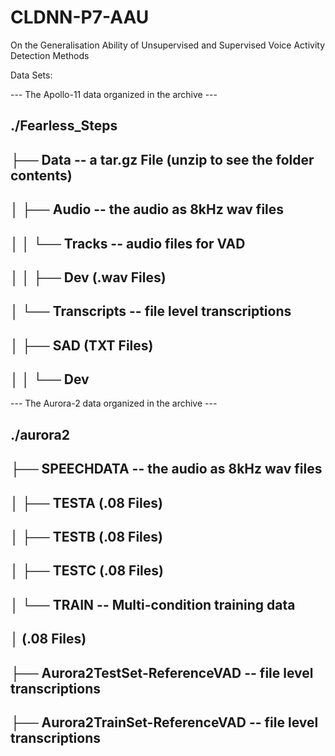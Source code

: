 # CLDNN-P7-AAU
On the Generalisation Ability of Unsupervised and Supervised Voice Activity Detection Methods

Data Sets:

--- The Apollo-11 data organized in the archive ---
##
## ./Fearless_Steps
## ├── Data 			  -- a tar.gz File (unzip to see the folder contents)
## │   ├── Audio                  -- the audio as 8kHz wav files
## │   │   └── Tracks             -- audio files for VAD
## │   │       ├── Dev		     (.wav Files)
## │   └── Transcripts            -- file level transcriptions
## │       ├── SAD                   (TXT Files)
## │       │   └── Dev



--- The Aurora-2 data organized in the archive ---
##
## ./aurora2
## ├── SPEECHDATA                    -- the audio as 8kHz wav files
## │   ├── TESTA                        (.08 Files)
## │   ├── TESTB                        (.08 Files)
## │   ├── TESTC                        (.08 Files)
## │   └── TRAIN                     -- Multi-condition training data
## │					(.08 Files)
## ├── Aurora2TestSet-ReferenceVAD   -- file level transcriptions
## ├── Aurora2TrainSet-ReferenceVAD  -- file level transcriptions